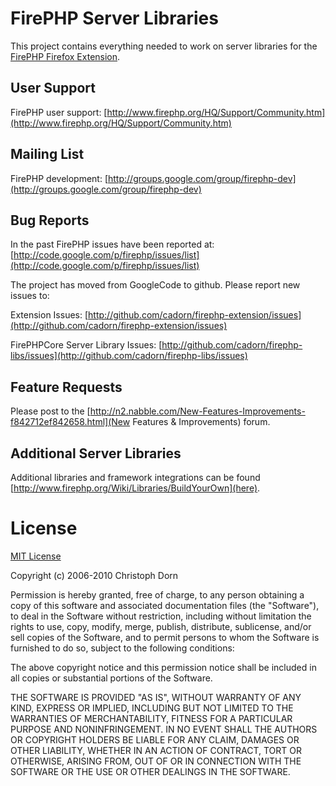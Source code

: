 
FirePHP Server Libraries
========================

This project contains everything needed to work on server libraries for the [FirePHP Firefox Extension](http://www.firephp.org/).


User Support
------------

FirePHP user support: [http://www.firephp.org/HQ/Support/Community.htm](http://www.firephp.org/HQ/Support/Community.htm)


Mailing List
------------

FirePHP development: [http://groups.google.com/group/firephp-dev](http://groups.google.com/group/firephp-dev)


Bug Reports
-----------

In the past FirePHP issues have been reported at: [http://code.google.com/p/firephp/issues/list](http://code.google.com/p/firephp/issues/list)

The project has moved from GoogleCode to github. Please report new issues to:

Extension Issues: [http://github.com/cadorn/firephp-extension/issues](http://github.com/cadorn/firephp-extension/issues)

FirePHPCore Server Library Issues: [http://github.com/cadorn/firephp-libs/issues](http://github.com/cadorn/firephp-libs/issues)


Feature Requests
----------------

Please post to the [http://n2.nabble.com/New-Features-Improvements-f842712ef842658.html](New Features & Improvements) forum.


Additional Server Libraries
---------------------------

Additional libraries and framework integrations can be found [http://www.firephp.org/Wiki/Libraries/BuildYourOwn](here).



License
=======

[MIT License](http://www.opensource.org/licenses/mit-license.php)

Copyright (c) 2006-2010 Christoph Dorn

Permission is hereby granted, free of charge, to any person obtaining a copy
of this software and associated documentation files (the "Software"), to deal
in the Software without restriction, including without limitation the rights
to use, copy, modify, merge, publish, distribute, sublicense, and/or sell
copies of the Software, and to permit persons to whom the Software is
furnished to do so, subject to the following conditions:

The above copyright notice and this permission notice shall be included in
all copies or substantial portions of the Software.

THE SOFTWARE IS PROVIDED "AS IS", WITHOUT WARRANTY OF ANY KIND, EXPRESS OR
IMPLIED, INCLUDING BUT NOT LIMITED TO THE WARRANTIES OF MERCHANTABILITY,
FITNESS FOR A PARTICULAR PURPOSE AND NONINFRINGEMENT. IN NO EVENT SHALL THE
AUTHORS OR COPYRIGHT HOLDERS BE LIABLE FOR ANY CLAIM, DAMAGES OR OTHER
LIABILITY, WHETHER IN AN ACTION OF CONTRACT, TORT OR OTHERWISE, ARISING FROM,
OUT OF OR IN CONNECTION WITH THE SOFTWARE OR THE USE OR OTHER DEALINGS IN
THE SOFTWARE.

